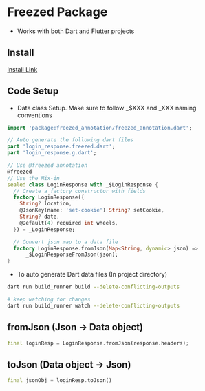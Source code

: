 # Freezed Package
- Works with both Dart and Flutter projects

## Install
[Install Link](https://pub.dev/packages/freezed#install)

## Code Setup

- Data class Setup. Make sure to follow _$XXX and _XXX naming conventions
```dart
import 'package:freezed_annotation/freezed_annotation.dart';

// Auto generate the following dart files
part 'login_response.freezed.dart';
part 'login_response.g.dart';

// Use @freezed annotation
@freezed
// Use the Mix-in
sealed class LoginResponse with _$LoginResponse {
  // Create a factory constructor with fields
  factory LoginResponse({
    String? location,
    @JsonKey(name: 'set-cookie') String? setCookie,
    String? date,
    @Default(4) required int wheels,
  }) = _LoginResponse;

  // Convert json map to a data file
  factory LoginResponse.fromJson(Map<String, dynamic> json) =>
      _$LoginResponseFromJson(json);
}

```
- To auto generate Dart data files (In project directory)
```bash
dart run build_runner build --delete-conflicting-outputs

# keep watching for changes
dart run build_runner watch --delete-conflicting-outputs
```

## fromJson (Json -> Data object)
```dart
final loginResp = LoginResponse.fromJson(response.headers);
```

## toJson (Data object -> Json)
```dart
final jsonObj = loginResp.toJson()
```

